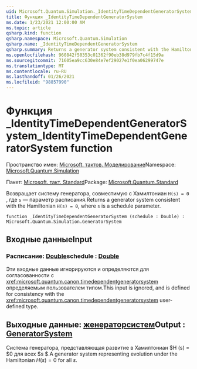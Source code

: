 ```yaml
---
uid: Microsoft.Quantum.Simulation._IdentityTimeDependentGeneratorSystem
title: Функция _IdentityTimeDependentGeneratorSystem
ms.date: 1/23/2021 12:00:00 AM
ms.topic: article
qsharp.kind: function
qsharp.namespace: Microsoft.Quantum.Simulation
qsharp.name: _IdentityTimeDependentGeneratorSystem
qsharp.summary: Returns a generator system consistent with the Hamiltonian `H(s) = 0`, where `s` is a schedule parameter.
ms.openlocfilehash: 960842f50353c01362f90eb38d979fb7c4f15d9a
ms.sourcegitcommit: 71605ea9cc630e84e7ef29027e1f0ea06299747e
ms.translationtype: MT
ms.contentlocale: ru-RU
ms.lasthandoff: 01/26/2021
ms.locfileid: "98857990"
---
```

# <a name="_identitytimedependentgeneratorsystem-function"></a><span data-ttu-id="16fde-102">Функция _IdentityTimeDependentGeneratorSystem</span><span class="sxs-lookup"><span data-stu-id="16fde-102">_IdentityTimeDependentGeneratorSystem function</span></span>

<span data-ttu-id="16fde-103">Пространство имен: [Microsoft. тактов. Моделирование](xref:Microsoft.Quantum.Simulation)</span><span class="sxs-lookup"><span data-stu-id="16fde-103">Namespace: [Microsoft.Quantum.Simulation](xref:Microsoft.Quantum.Simulation)</span></span>

<span data-ttu-id="16fde-104">Пакет: [Microsoft. такт. Standard](https://nuget.org/packages/Microsoft.Quantum.Standard)</span><span class="sxs-lookup"><span data-stu-id="16fde-104">Package: [Microsoft.Quantum.Standard](https://nuget.org/packages/Microsoft.Quantum.Standard)</span></span>


<span data-ttu-id="16fde-105">Возвращает систему генератора, совместимую с Хамилтониан `H(s) = 0` , где `s` — параметр расписания.</span><span class="sxs-lookup"><span data-stu-id="16fde-105">Returns a generator system consistent with the Hamiltonian `H(s) = 0`, where `s` is a schedule parameter.</span></span>

```qsharp
function _IdentityTimeDependentGeneratorSystem (schedule : Double) : Microsoft.Quantum.Simulation.GeneratorSystem
```


## <a name="input"></a><span data-ttu-id="16fde-106">Входные данные</span><span class="sxs-lookup"><span data-stu-id="16fde-106">Input</span></span>

### <a name="schedule--double"></a><span data-ttu-id="16fde-107">Расписание: [Double](xref:microsoft.quantum.lang-ref.double)</span><span class="sxs-lookup"><span data-stu-id="16fde-107">schedule : [Double](xref:microsoft.quantum.lang-ref.double)</span></span>

<span data-ttu-id="16fde-108">Эти входные данные игнорируются и определяются для согласованности с <xref:microsoft.quantum.canon.timedependentgeneratorsystem> определяемым пользователем типом.</span><span class="sxs-lookup"><span data-stu-id="16fde-108">This input is ignored, and is defined for consistency with the <xref:microsoft.quantum.canon.timedependentgeneratorsystem> user-defined type.</span></span>



## <a name="output--generatorsystem"></a><span data-ttu-id="16fde-109">Выходные данные: [женераторсистем](xref:Microsoft.Quantum.Simulation.GeneratorSystem)</span><span class="sxs-lookup"><span data-stu-id="16fde-109">Output : [GeneratorSystem](xref:Microsoft.Quantum.Simulation.GeneratorSystem)</span></span>

<span data-ttu-id="16fde-110">Система генератора, представляющая развитие в Хамилтониан $H (s) = $0 для всех $s $.</span><span class="sxs-lookup"><span data-stu-id="16fde-110">A generator system representing evolution under the Hamiltonian $H(s) = 0$ for all $s$.</span></span>